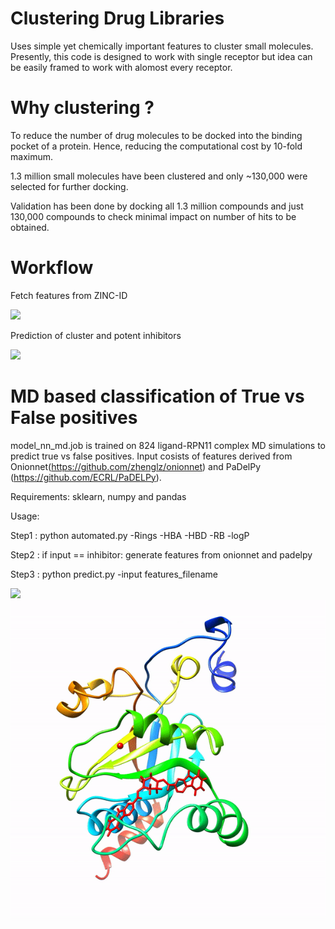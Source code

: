 # Clustering Drug Libraries

Uses simple yet chemically important features to cluster small molecules. Presently, this code is designed to work with single receptor but idea can be easily framed to work with alomost every receptor.

# Why clustering ? 
To reduce the number of drug molecules to be docked into the binding pocket of a protein. Hence, reducing the computational cost by 10-fold maximum.

1.3 million small molecules have been clustered and only ~130,000 were selected for further docking.

Validation has been done by docking all 1.3 million compounds and just 130,000 compounds to check minimal impact on number of hits to be obtained.

# Workflow
Fetch features from ZINC-ID

![](./fetch_zn.gif)

Prediction of cluster and potent inhibitors

![](./cluster.gif)


# MD based classification of True vs False positives
model_nn_md.job is trained on 824 ligand-RPN11 complex MD simulations to predict true vs false positives.
Input cosists of features derived from Onionnet(https://github.com/zhenglz/onionnet) and PaDelPy (https://github.com/ECRL/PaDELPy).

Requirements:
sklearn, numpy and pandas

Usage:

Step1 : python automated.py -Rings -HBA -HBD -RB -logP

Step2 : if input == inhibitor: generate features from onionnet and padelpy

Step3 : python predict.py -input features_filename

![](./fp.gif)
![](./tp.gif)

